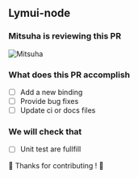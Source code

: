 ## Lymui-node

### Mitsuha is reviewing this PR

![Mitsuha](https://vignette.wikia.nocookie.net/kiminonawa/images/7/74/Mitsuha_Miyamizu_13.png/revision/latest/scale-to-width-down/2000?cb=20181114193828)

### What does this PR accomplish

- [ ] Add a new binding
- [ ] Provide bug fixes
- [ ] Update ci or docs files

### We will check that

- [ ] Unit test are fullfill

🐷 Thanks for contributing ! 🐷


